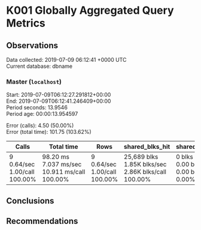 # K001 Globally Aggregated Query Metrics

## Observations ##
Data collected: 2019-07-09 06:12:41 +0000 UTC  
Current database: dbname  



### Master (`localhost`) ###
Start: 2019-07-09T06:12:27.291812+00:00  
End: 2019-07-09T06:12:41.246409+00:00  
Period seconds: 13.9546  
Period age: 00:00:13.954597  

Error (calls): 4.50 (50.00%)  
Error (total time): 101.75 (103.62%)

| Calls | Total&nbsp;time | Rows | shared_blks_hit | shared_blks_read | shared_blks_dirtied | shared_blks_written | blk_read_time | blk_write_time | kcache_reads | kcache_writes | kcache_user_time_ms | kcache_system_time |
|-------|------------|------|-----------------|------------------|---------------------|---------------------|---------------|----------------|--------------|---------------|---------------------|--------------------|
|9<br/>0.64/sec<br/>1.00/call<br/>100.00% |98.20&nbsp;ms<br/>7.037&nbsp;ms/sec<br/>10.911&nbsp;ms/call<br/>100.00% |9<br/>0.64/sec<br/>1.00/call<br/>100.00% |25,689&nbsp;blks<br/>1.85K&nbsp;blks/sec<br/>2.86K&nbsp;blks/call<br/>100.00% |0&nbsp;blks<br/>0.00&nbsp;blks/sec<br/>0.00&nbsp;blks/call<br/>0.00% |0&nbsp;blks<br/>0.00&nbsp;blks/sec<br/>0.00&nbsp;blks/call<br/>0.00% |0&nbsp;blks<br/>0.00&nbsp;blks/sec<br/>0.00&nbsp;blks/call<br/>0.00% |0.00&nbsp;ms<br/>0.000&nbsp;ms/sec<br/>0.000&nbsp;ms/call<br/>0.00% |0.00&nbsp;ms<br/>0.000&nbsp;ms/sec<br/>0.000&nbsp;ms/call<br/>0.00% |0.00&nbsp;bytes<br/>0.00&nbsp;bytes/sec<br/>0.00&nbsp;bytes/call<br/>0.00% |0.00&nbsp;bytes<br/>0.00&nbsp;bytes/sec<br/>0.00&nbsp;bytes/call<br/>0.00% |0.00&nbsp;ms<br/>0.000&nbsp;ms/sec<br/>0.000&nbsp;ms/call<br/>0.00% |0.00&nbsp;ms<br/>0.000&nbsp;ms/sec<br/>0.000&nbsp;ms/call<br/>0.00%|





## Conclusions ##


## Recommendations ##

